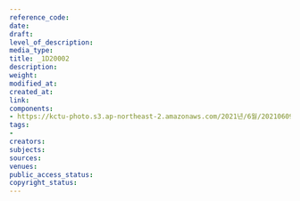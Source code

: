 ```yaml
---
reference_code: 
date: 
draft: 
level_of_description: 
media_type: 
title: _1D20002
description: 
weight: 
modified_at: 
created_at: 
link: 
components:
- https://kctu-photo.s3.ap-northeast-2.amazonaws.com/2021년/6월/20210609_산재사망+노동자+추모분향소+및+농성장+설치/_1D20002.jpg
tags:
- 
creators: 
subjects: 
sources: 
venues: 
public_access_status: 
copyright_status: 
---
```


